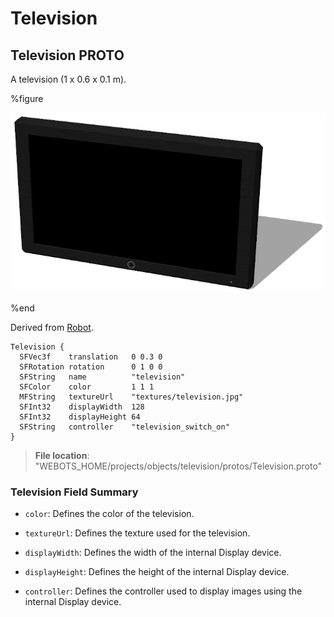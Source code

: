 # Television

## Television PROTO

A television (1 x 0.6 x 0.1 m).

%figure

![Television](images/objects/television/Television/model.png)

%end

Derived from [Robot](../reference/robot.md).

```
Television {
  SFVec3f    translation   0 0.3 0
  SFRotation rotation      0 1 0 0
  SFString   name          "television"
  SFColor    color         1 1 1
  MFString   textureUrl    "textures/television.jpg"
  SFInt32    displayWidth  128
  SFInt32    displayHeight 64
  SFString   controller    "television_switch_on"
}
```

> **File location**: "WEBOTS\_HOME/projects/objects/television/protos/Television.proto"

### Television Field Summary

- `color`: Defines the color of the television.

- `textureUrl`: Defines the texture used for the television.

- `displayWidth`: Defines the width of the internal Display device.

- `displayHeight`: Defines the height of the internal Display device.

- `controller`: Defines the controller used to display images using the internal Display device.

